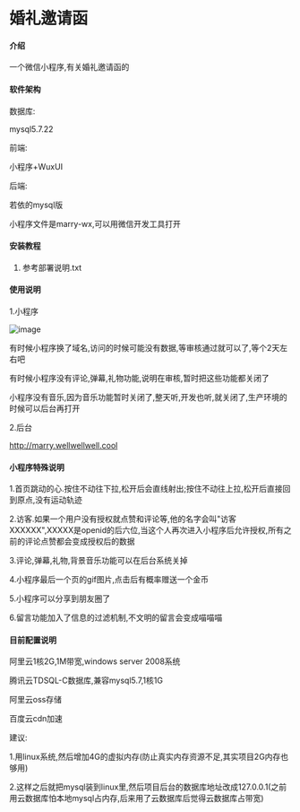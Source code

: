 # 婚礼邀请函

#### 介绍

一个微信小程序,有关婚礼邀请函的

#### 软件架构

数据库:

mysql5.7.22

前端:

小程序+WuxUI

后端:

若依的mysql版

小程序文件是marry-wx,可以用微信开发工具打开

#### 安装教程

1.  参考部署说明.txt

#### 使用说明

1.小程序

 ![image](https://maliao.oss-cn-qingdao.aliyuncs.com/wangzhe/gh_3669ad9704ef_258.jpg)

有时候小程序换了域名,访问的时候可能没有数据,等审核通过就可以了,等个2天左右吧

有时候小程序没有评论,弹幕,礼物功能,说明在审核,暂时把这些功能都关闭了

小程序没有音乐,因为音乐功能暂时关闭了,整天听,开发也听,就关闭了,生产环境的时候可以后台再打开

2.后台 

http://marry.wellwellwell.cool


#### 小程序特殊说明

1.首页跳动的心.按住不动往下拉,松开后会直线射出;按住不动往上拉,松开后直接回到原点,没有运动轨迹

2.访客.如果一个用户没有授权就点赞和评论等,他的名字会叫"访客XXXXXX",XXXXX是openid的后六位,当这个人再次进入小程序后允许授权,所有之前的评论点赞都会变成授权后的数据

3.评论,弹幕,礼物,背景音乐功能可以在后台系统关掉

4.小程序最后一个页的gif图片,点击后有概率赠送一个金币

5.小程序可以分享到朋友圈了

6.留言功能加入了信息的过滤机制,不文明的留言会变成喵喵喵

#### 目前配置说明

阿里云1核2G,1M带宽,windows server 2008系统

腾讯云TDSQL-C数据库,兼容mysql5.7,1核1G

阿里云oss存储

百度云cdn加速

建议:

1.用linux系统,然后增加4G的虚拟内存(防止真实内存资源不足,其实项目2G内存也够用)

2.这样之后就把mysql装到linux里,然后项目后台的数据库地址改成127.0.0.1(之前用云数据库怕本地mysql占内存,后来用了云数据库后觉得云数据库占带宽)
